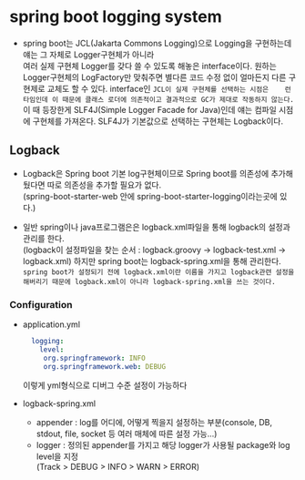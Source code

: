 # spring boot logging system

* spring boot는 JCL(Jakarta Commons Logging)으로 Logging을 구현하는데 얘는 그 자체로 Logger구현체가 아니라   
  여러 실제 구현체 Logger를 갖다 쓸 수 있도록 해놓은 interface이다. 원하는 Logger구현체의 LogFactory만 맞춰주면
  별다른 코드 수정 없이 얼마든지 다른 구현제로 교체도 할 수 있다. interface인 ```JCL이 실제 구현체를 선택하는 시점은   
  런타임인데 이 때문에 클래스 로더에 의존적이고 결과적으로 GC가 제대로 작동하지 않는다.```   
  이 때 등장한게 SLF4J(Simple Logger Facade for Java)인데 얘는 컴파일 시점에 구현체를 가져온다.
  SLF4J가 기본값으로 선택하는 구현체는 Logback이다.

## Logback

- Logback은 Spring boot 기본 log구현체이므로 Spring boot를 의존성에 추가해뒀다면 따로 의존성을 추가할 필요가 없다.   
  (spring-boot-starter-web 안에 spring-boot-starter-logging이라는곳에 있다.)

- 일반 spring이나 java프로그램은은 logback.xml파일을 통해 logback의 설정과 관리를 한다.   
  (logback이 설정파일을 찾는 순서 : logback.groovy -> logback-test.xml -> logback.xml)
  하지만 spring boot는 logback-spring.xml을 통해 관리한다.
  ```spring boot가 설정되기 전에 logback.xml이란 이름을 가지고 logback관련 설정을 해버리기 때문에 logback.xml이 아니라 logback-spring.xml을 쓰는 것이다.```

### Configuration
  - application.yml
    ```yaml
      logging:
        level:
         org.springframework: INFO
         org.springframework.web: DEBUG
    ```   
    이렇게 yml형식으로 디버그 수준 설정이 가능하다
    
  - logback-spring.xml
    * appender : log를 어디에, 어떻게 찍을지 설정하는 부분(console, DB, stdout, file, socket 등 여러 매체에 따른 설정 가능...)   
    * logger : 정의된 appender를 가지고 해당 logger가 사용될 package와 log level을 지정   
      (Track > DEBUG > INFO > WARN > ERROR)    
